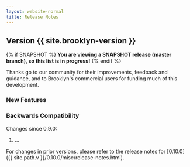 ```yaml
---
layout: website-normal
title: Release Notes
---
```


## Version {{ site.brooklyn-version }}

{% if SNAPSHOT %}
**You are viewing a SNAPSHOT release (master branch), so this list is in progress!**
{% endif %}

Thanks go to our community for their improvements, feedback and guidance, and
to Brooklyn's commercial users for funding much of this development.

### New Features


### Backwards Compatibility

Changes since 0.9.0:

1. ...


For changes in prior versions, please refer to the release notes for 
[0.10.0]({{ site.path.v }}/0.10.0/misc/release-notes.html).

